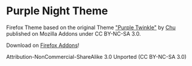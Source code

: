 # Purple Night Theme
Firefox Theme based on the original Theme ["Purple Twinkle"](https://addons.mozilla.org/de/firefox/addon/purple-twinkle/) by [Chu](https://addons.mozilla.org/de/firefox/user/12464975/) published on Mozilla Addons under CC BY-NC-SA 3.0.

Download on [Firefox Addons](https://addons.mozilla.org/de/firefox/addon/purple-night-theme/)!

Attribution-NonCommercial-ShareAlike 3.0 Unported (CC BY-NC-SA 3.0)

